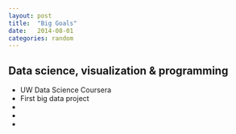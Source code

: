```yaml
---
layout: post
title:  "Big Goals"
date:   2014-08-01
categories: random
---
```


<h2>Data science, visualization & programming</h2>

<ul>
	<li>UW Data Science Coursera</li>
	<li>First big data project</li>
	<li></li>
	<li></li>
	<li></li>
</ul>
